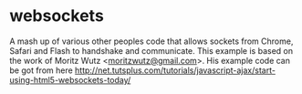 websockets
==========

A mash up of various other peoples code that allows sockets from Chrome, Safari and Flash to handshake and communicate. This example is based on the work of Moritz Wutz &lt;moritzwutz@gmail.com>. His example code can be got from here http://net.tutsplus.com/tutorials/javascript-ajax/start-using-html5-websockets-today/  